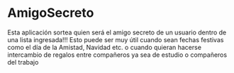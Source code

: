 # AmigoSecreto

Esta aplicación sortea quien será el amigo secreto de un usuario dentro de una lista ingresada!!!
Esto puede ser muy útil cuando sean fechas festivas como el día de la Amistad, Navidad etc. 
o cuando quieran hacerse intercambio de regalos entre compañeros ya sea de estudio o 
compañeros del trabajo
